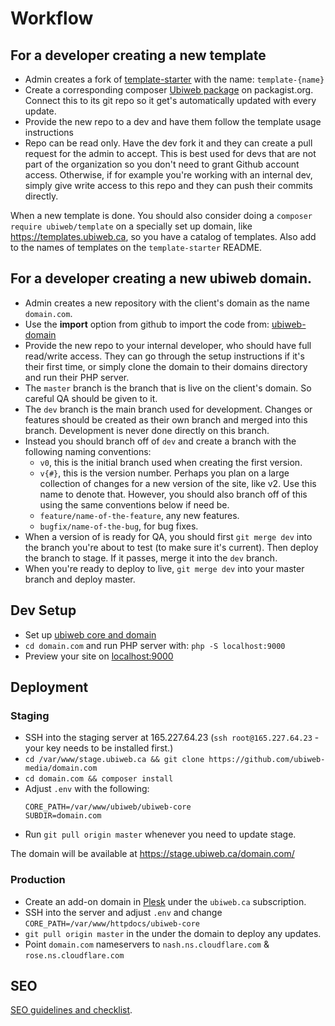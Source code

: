 # Workflow

## For a developer creating a new template
- Admin creates a fork of [template-starter](https://github.com/ubiweb-media/template-starter) with the name: `template-{name}`
- Create a corresponding composer [Ubiweb package](https://packagist.org/packages/submit) on packagist.org. Connect this to its git repo so it get's automatically updated with every update.
- Provide the new repo to a dev and have them follow the template usage instructions
- Repo can be read only. Have the dev fork it and they can create a pull request for the admin to accept. This is best used for devs that are not part of the organization so you don't need to grant Github account access. Otherwise, if for example you're working with an internal dev, simply give write access to this repo and they can push their commits directly.

When a new template is done. You should also consider doing a `composer require ubiweb/template` on a specially set up domain, like https://templates.ubiweb.ca, so you have a catalog of templates. Also add to the names of templates on the `template-starter` README.

## For a developer creating a new ubiweb domain.
- Admin creates a new repository with the client's domain as the name `domain.com`. 
- Use the **import** option from github to import the code from: [ubiweb-domain](https://github.com/ubiweb-media/ubiweb-domain.git)
- Provide the new repo to your internal developer, who should have full read/write access. They can go through the setup instructions if it's their first time, or simply clone the domain to their domains directory and run their PHP server.
- The `master` branch is the branch that is live on the client's domain. So careful QA should be given to it. 
- The `dev` branch is the main branch used for development. Changes or features should be created as their own branch and merged into this branch. Development is never done directly on this branch.
- Instead you should branch off of `dev` and create a branch with the following naming conventions:
  - `v0`, this is the initial branch used when creating the first version.
  - `v{#}`, this is the version number. Perhaps you plan on a large collection of changes for a new version of the site, like v2. Use this name to denote that. However, you should also branch off of this using the same conventions below if need be.
  - `feature/name-of-the-feature`, any new features.
  - `bugfix/name-of-the-bug`, for bug fixes.
- When a version of is ready for QA, you should first `git merge dev` into the branch you're about to test (to make sure it's current). Then deploy the branch to stage. If it passes, merge it into the `dev` branch. 
- When you're ready to deploy to live, `git merge dev` into your master branch and deploy master.

## Dev Setup
- Set up [ubiweb core and domain](https://github.com/ubiweb-media/ubiweb-domain)
- `cd domain.com` and run PHP server with: `php -S localhost:9000`
- Preview your site on [localhost:9000](http://localhost:9000)

## Deployment

### Staging
- SSH into the staging server at 165.227.64.23 (`ssh root@165.227.64.23` - your key needs to be installed first.)
- `cd /var/www/stage.ubiweb.ca && git clone https://github.com/ubiweb-media/domain.com`
- `cd domain.com && composer install`
- Adjust `.env` with the following:
  ```
  CORE_PATH=/var/www/ubiweb/ubiweb-core
  SUBDIR=domain.com
  ```
- Run `git pull origin master` whenever you need to update stage.

The domain will be available at https://stage.ubiweb.ca/domain.com/

### Production

- Create an add-on domain in [Plesk](https://67.207.89.241:8443) under the `ubiweb.ca` subscription.
- SSH into the server and adjust `.env` and change `CORE_PATH=/var/www/httpdocs/ubiweb-core`
- `git pull origin master` in the under the domain to deploy any updates.
- Point `domain.com` nameservers to `nash.ns.cloudflare.com` & `rose.ns.cloudflare.com`

## SEO

[SEO guidelines and checklist](SEO.md). 
